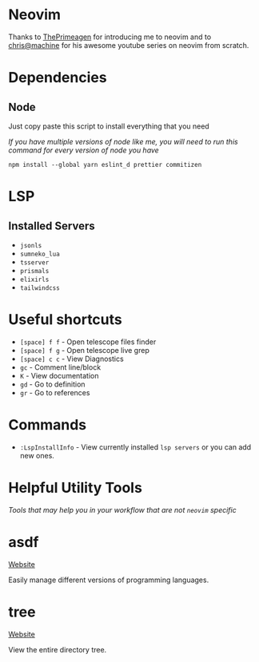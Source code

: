 # Neovim

Thanks to [ThePrimeagen](https://www.youtube.com/c/ThePrimeagen) for introducing me to neovim and to [chris@machine](https://www.youtube.com/c/ChrisAtMachine)
for his awesome youtube series on neovim from scratch.

# Dependencies

## Node

Just copy paste this script to install everything that you need

_If you have multiple versions of node like me, you will need to run this command for every version of node you have_

```
npm install --global yarn eslint_d prettier commitizen
```

# LSP

## Installed Servers

- `jsonls`
- `sumneko_lua`
- `tsserver`
- `prismals`
- `elixirls`
- `tailwindcss`

# Useful shortcuts

- `[space] f f` - Open telescope files finder
- `[space] f g` - Open telescope live grep
- `[space] c c` - View Diagnostics
- `gc` - Comment line/block
- `K` - View documentation
- `gd` - Go to definition
- `gr` - Go to references

# Commands

- `:LspInstallInfo` - View currently installed `lsp servers` or you can add new ones.

# Helpful Utility Tools

_Tools that may help you in your workflow that are not `neovim` specific_

# asdf

[Website](https://asdf-vm.com/)

Easily manage different versions of programming languages.

# tree

[Website](http://mama.indstate.edu/users/ice/tree/)

View the entire directory tree.
